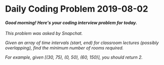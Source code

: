# Daily Coding Problem 2019-08-02

####  _Good morning! Here's your coding interview problem for today._

_This problem was asked by Snapchat._

_Given an array of time intervals (start, end) for classroom lectures (possibly overlapping), find the minimum number of rooms required._

_For example, given [(30, 75), (0, 50), (60, 150)], you should return 2._
